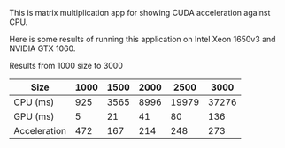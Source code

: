This is matrix multiplication app for showing CUDA acceleration against CPU.

Here is some results of running this application on Intel Xeon 1650v3 and NVIDIA GTX 1060.

Results from 1000 size to 3000

| Size | 1000 | 1500 | 2000 | 2500 | 3000 |
| --- | --- | --- | --- | --- | --- |
| CPU (ms) | 925 | 3565 | 8996 | 19979 | 37276 |
| GPU (ms) | 5 | 21 | 41 | 80 | 136 |
| Acceleration | 472 | 167 | 214 | 248 | 273 |
